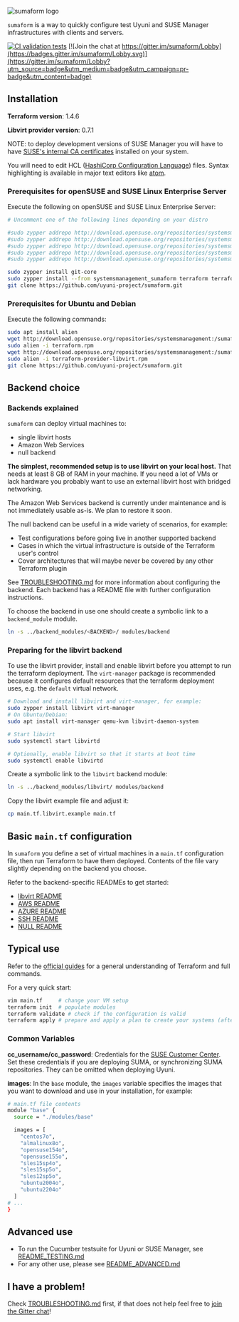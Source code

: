 ![sumaform logo](help/sumaform-logo-color.svg)

`sumaform` is a way to quickly configure test Uyuni and SUSE Manager infrastructures with clients and servers.

[![CI validation tests](https://github.com/uyuni-project/sumaform/actions/workflows/ci-validation.yml/badge.svg?branch=master)](https://github.com/uyuni-project/sumaform/actions/workflows/ci-validation.yml)
[![Join the chat at https://gitter.im/sumaform/Lobby](https://badges.gitter.im/sumaform/Lobby.svg)](https://gitter.im/sumaform/Lobby?utm_source=badge&utm_medium=badge&utm_campaign=pr-badge&utm_content=badge)

## Installation

**Terraform version**: 1.4.6

**Libvirt provider version**: 0.7.1

NOTE: to deploy development versions of SUSE Manager you will have to have [SUSE's internal CA certificates](http://ca.suse.de/) installed on your system.

You will need to edit HCL ([HashiCorp Configuration Language](https://github.com/hashicorp/hcl)) files. Syntax highlighting is available in major text editors like [atom](https://atom.io/packages/language-hcl).

### Prerequisites for openSUSE and SUSE Linux Enterprise Server

Execute the following on openSUSE and SUSE Linux Enterprise Server:

```bash
# Uncomment one of the following lines depending on your distro

#sudo zypper addrepo http://download.opensuse.org/repositories/systemsmanagement:/sumaform/openSUSE_Tumbleweed/systemsmanagement:sumaform.repo
#sudo zypper addrepo http://download.opensuse.org/repositories/systemsmanagement:/sumaform/openSUSE_Leap_15.2/systemsmanagement:sumaform.repo
#sudo zypper addrepo http://download.opensuse.org/repositories/systemsmanagement:/sumaform/openSUSE_Leap_15.3/systemsmanagement:sumaform.repo
#sudo zypper addrepo http://download.opensuse.org/repositories/systemsmanagement:/sumaform/SLE_12_SP5/systemsmanagement:sumaform.repo
#sudo zypper addrepo http://download.opensuse.org/repositories/systemsmanagement:/sumaform/SLE_15_SP3/systemsmanagement:sumaform.repo

sudo zypper install git-core
sudo zypper install --from systemsmanagement_sumaform terraform terraform-provider-libvirt
git clone https://github.com/uyuni-project/sumaform.git
```

### Prerequisites for Ubuntu and Debian

Execute the following commands:

```bash
sudo apt install alien
wget http://download.opensuse.org/repositories/systemsmanagement:/sumaform/SLE_15_SP1/x86_64/terraform.rpm
sudo alien -i terraform.rpm
wget http://download.opensuse.org/repositories/systemsmanagement:/sumaform/SLE_15_SP1/x86_64/terraform-provider-libvirt.rpm
sudo alien -i terraform-provider-libvirt.rpm
git clone https://github.com/uyuni-project/sumaform.git
```

## Backend choice

### Backends explained

`sumaform` can deploy virtual machines to:

- single libvirt hosts
- Amazon Web Services
- null backend

**The simplest, recommended setup is to use libvirt on your local host.** That needs at least 8 GB of RAM in your machine.
If you need a lot of VMs or lack hardware you probably want to use an external libvirt host with bridged networking.

The Amazon Web Services backend is currently under maintenance and is not immediately usable as-is. We plan to restore it soon.

The null backend can be useful in a wide variety of scenarios, for example:

- Test configurations before going live in another supported backend
- Cases in which the virtual infrastructure is outside of the Terraform user's control
- Cover architectures that will maybe never be covered by any other Terraform plugin

See [TROUBLESHOOTING.md](TROUBLESHOOTING.md) for more information about configuring the backend.
Each backend has a README file with further configuration instructions.

To choose the backend in use one should create a symbolic link to a `backend_module` module.

```bash
ln -s ../backend_modules/<BACKEND>/ modules/backend
```

### Preparing for the libvirt backend

To use the libvirt provider, install and enable libvirt before you attempt to run the terraform deployment.
The `virt-manager` package is recommended because it configures default resources that the terraform deployment uses, e.g. the `default` virtual network.

```bash
# Download and install libvirt and virt-manager, for example:
sudo zypper install libvirt virt-manager
# On Ubuntu/Debian:
sudo apt install virt-manager qemu-kvm libvirt-daemon-system

# Start libvirt
sudo systemctl start libvirtd

# Optionally, enable libvirt so that it starts at boot time
sudo systemctl enable libvirtd
```

Create a symbolic link to the `libvirt` backend module:

```bash
ln -s ../backend_modules/libvirt/ modules/backend
```

Copy the libvirt example file and adjust it:

```bash
cp main.tf.libvirt.example main.tf
```

## Basic `main.tf` configuration

In `sumaform` you define a set of virtual machines in a `main.tf` configuration file, then run Terraform to have them deployed. Contents of the file vary slightly depending on the backend you choose.

Refer to the backend-specific READMEs to get started:

- [libvirt README](backend_modules/libvirt/README.md)
- [AWS README](backend_modules/aws/README.md)
- [AZURE README](backend_modules/azure/README.md)
- [SSH README](backend_modules/ssh/README.md)
- [NULL README](backend_modules/null/README.md)

## Typical use

Refer to the [official guides](https://www.terraform.io/docs/index.html) for a general understanding of Terraform and full commands.

For a very quick start:

```bash
vim main.tf     # change your VM setup
terraform init  # populate modules
terraform validate # check if the configuration is valid
terraform apply # prepare and apply a plan to create your systems (after manual confirmation)
```

### Common Variables

**cc_username/cc_password**: Credentials for the [SUSE Customer Center](https://scc.suse.com/).
Set these credentials if you are deploying SUMA, or synchronizing SUMA repositories.
They can be omitted when deploying Uyuni.

**images**: In the `base` module, the `images` variable specifies the images that you want to download and use in your installation, for example:

```bash
# main.tf file contents
module "base" {
  source = "./modules/base"

  images = [
    "centos7o",
    "almalinux8o",
    "opensuse154o",
    "opensuse155o",
    "sles15sp4o",
    "sles15sp5o",
    "sles12sp5o",
    "ubuntu2004o",
    "ubuntu2204o"
  ]
# ...
}
```

## Advanced use

- To run the Cucumber testsuite for Uyuni or SUSE Manager, see [README_TESTING.md](README_TESTING.md)
- For any other use, please see [README_ADVANCED.md](README_ADVANCED.md)

## I have a problem!

Check [TROUBLESHOOTING.md](TROUBLESHOOTING.md) first, if that does not help feel free to [join the Gitter chat](https://gitter.im/sumaform/Lobby)!
